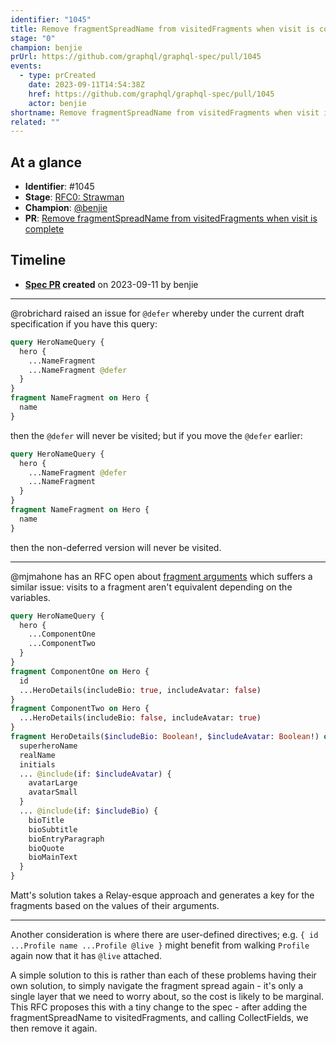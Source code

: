 ```yaml
---
identifier: "1045"
title: Remove fragmentSpreadName from visitedFragments when visit is complete
stage: "0"
champion: benjie
prUrl: https://github.com/graphql/graphql-spec/pull/1045
events:
  - type: prCreated
    date: 2023-09-11T14:54:38Z
    href: https://github.com/graphql/graphql-spec/pull/1045
    actor: benjie
shortname: Remove fragmentSpreadName from visitedFragments when visit is complete
related: ""
---
```


## At a glance

- **Identifier**: #1045
- **Stage**: [RFC0: Strawman](https://github.com/graphql/graphql-spec/blob/main/CONTRIBUTING.md#stage-0-strawman)
- **Champion**: [@benjie](https://github.com/benjie)
- **PR**: [Remove fragmentSpreadName from visitedFragments when visit is complete](https://github.com/graphql/graphql-spec/pull/1045)

<!-- BEGIN_CUSTOM_TEXT -->



<!-- END_CUSTOM_TEXT -->

## Timeline

- **[Spec PR](https://github.com/graphql/graphql-spec/pull/1045) created** on 2023-09-11 by benjie

<!-- VERBATIM -->

---

@robrichard raised an issue for `@defer` whereby under the current draft specification if you have this query:

```graphql
query HeroNameQuery {
  hero {
    ...NameFragment
    ...NameFragment @defer
  }
}
fragment NameFragment on Hero {
  name
}
```

then the `@defer` will never be visited; but if you move the `@defer` earlier:

```graphql
query HeroNameQuery {
  hero {
    ...NameFragment @defer
    ...NameFragment
  }
}
fragment NameFragment on Hero {
  name
}
```

then the non-deferred version will never be visited.

---

@mjmahone has an RFC open about [fragment arguments](https://github.com/graphql/graphql-wg/blob/main/rfcs/FragmentArguments.md) which suffers a similar issue: visits to a fragment aren't equivalent depending on the variables.

```graphql
query HeroNameQuery {
  hero {
    ...ComponentOne
    ...ComponentTwo
  }
}
fragment ComponentOne on Hero {
  id
  ...HeroDetails(includeBio: true, includeAvatar: false)
}
fragment ComponentTwo on Hero {
  ...HeroDetails(includeBio: false, includeAvatar: true)
}
fragment HeroDetails($includeBio: Boolean!, $includeAvatar: Boolean!) on Hero {
  superheroName
  realName
  initials
  ... @include(if: $includeAvatar) {
    avatarLarge 
    avatarSmall
  }
  ... @include(if: $includeBio) {
    bioTitle
    bioSubtitle
    bioEntryParagraph
    bioQuote
    bioMainText
  }
}
```

Matt's solution takes a Relay-esque approach and generates a key for the fragments based on the values of their arguments.

---

Another consideration is where there are user-defined directives; e.g. `{ id ...Profile name ...Profile @live }` might benefit from walking `Profile` again now that it has `@live` attached.

A simple solution to this is rather than each of these problems having their own solution, to simply navigate the fragment spread again - it's only a single layer that we need to worry about, so the cost is likely to be marginal. This RFC proposes this with a tiny change to the spec - after adding the fragmentSpreadName to visitedFragments, and calling CollectFields, we then remove it again.
